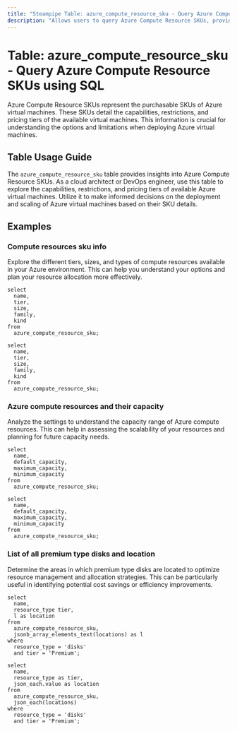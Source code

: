 ```yaml
---
title: "Steampipe Table: azure_compute_resource_sku - Query Azure Compute Resource SKUs using SQL"
description: "Allows users to query Azure Compute Resource SKUs, providing details on available virtual machines, their capabilities, restrictions, and pricing tiers."
---
```


# Table: azure_compute_resource_sku - Query Azure Compute Resource SKUs using SQL

Azure Compute Resource SKUs represent the purchasable SKUs of Azure virtual machines. These SKUs detail the capabilities, restrictions, and pricing tiers of the available virtual machines. This information is crucial for understanding the options and limitations when deploying Azure virtual machines.

## Table Usage Guide

The `azure_compute_resource_sku` table provides insights into Azure Compute Resource SKUs. As a cloud architect or DevOps engineer, use this table to explore the capabilities, restrictions, and pricing tiers of available Azure virtual machines. Utilize it to make informed decisions on the deployment and scaling of Azure virtual machines based on their SKU details.

## Examples

### Compute resources sku info
Explore the different tiers, sizes, and types of compute resources available in your Azure environment. This can help you understand your options and plan your resource allocation more effectively.

```sql+postgres
select
  name,
  tier,
  size,
  family,
  kind
from
  azure_compute_resource_sku;
```

```sql+sqlite
select
  name,
  tier,
  size,
  family,
  kind
from
  azure_compute_resource_sku;
```

### Azure compute resources and their capacity
Analyze the settings to understand the capacity range of Azure compute resources. This can help in assessing the scalability of your resources and planning for future capacity needs.

```sql+postgres
select
  name,
  default_capacity,
  maximum_capacity,
  minimum_capacity
from
  azure_compute_resource_sku;
```

```sql+sqlite
select
  name,
  default_capacity,
  maximum_capacity,
  minimum_capacity
from
  azure_compute_resource_sku;
```

### List of all premium type disks and location
Determine the areas in which premium type disks are located to optimize resource management and allocation strategies. This can be particularly useful in identifying potential cost savings or efficiency improvements.

```sql+postgres
select
  name,
  resource_type tier,
  l as location
from
  azure_compute_resource_sku,
  jsonb_array_elements_text(locations) as l
where
  resource_type = 'disks'
  and tier = 'Premium';
```

```sql+sqlite
select
  name,
  resource_type as tier,
  json_each.value as location
from
  azure_compute_resource_sku,
  json_each(locations)
where
  resource_type = 'disks'
  and tier = 'Premium';
```